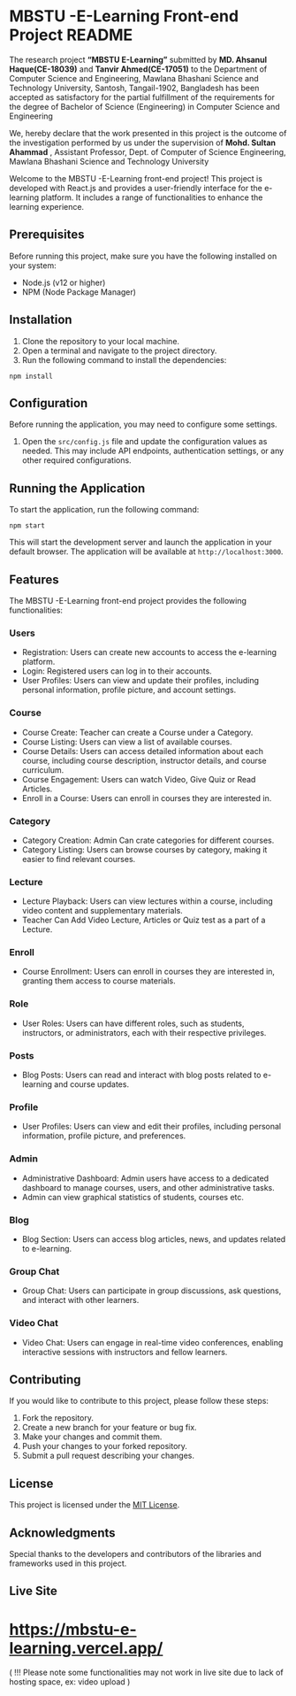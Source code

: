 # MBSTU -E-Learning Front-end Project README

The research project __“MBSTU E-Learning”__ submitted by **MD. Ahsanul Haque(CE-18039)** and **Tanvir Ahmed(CE-17051)** to the Department of Computer Science and Engineering, Mawlana Bhashani Science and Technology University, Santosh, Tangail-1902, Bangladesh has been accepted as satisfactory for the partial fulfillment of the requirements for the degree of Bachelor of Science (Engineering) in Computer Science and Engineering

We, hereby declare that the work presented in this project is the outcome of the investigation performed by us under the supervision of **Mohd. Sultan Ahammad** , Assistant Professor, Dept. of Computer of Science Engineering, Mawlana Bhashani Science and Technology University

Welcome to the MBSTU -E-Learning front-end project! This project is developed with React.js and provides a user-friendly interface for the e-learning platform. It includes a range of functionalities to enhance the learning experience. 

## Prerequisites

Before running this project, make sure you have the following installed on your system:

- Node.js (v12 or higher)
- NPM (Node Package Manager)

## Installation

1. Clone the repository to your local machine.
2. Open a terminal and navigate to the project directory.
3. Run the following command to install the dependencies:

```shell
npm install
```

## Configuration

Before running the application, you may need to configure some settings. 

1. Open the `src/config.js` file and update the configuration values as needed. This may include API endpoints, authentication settings, or any other required configurations.

## Running the Application

To start the application, run the following command:

```shell
npm start
```

This will start the development server and launch the application in your default browser. The application will be available at `http://localhost:3000`.

## Features

The MBSTU -E-Learning front-end project provides the following functionalities:

### Users

- Registration: Users can create new accounts to access the e-learning platform.
- Login: Registered users can log in to their accounts.
- User Profiles: Users can view and update their profiles, including personal information, profile picture, and account settings.

### Course

- Course Create: Teacher can create a Course under a Category.
- Course Listing: Users can view a list of available courses.
- Course Details: Users can access detailed information about each course, including course description, instructor details, and course curriculum.
- Course Engagement: Users can watch Video, Give Quiz or Read Articles.
- Enroll in a Course: Users can enroll in courses they are interested in.

### Category

- Category Creation: Admin Can crate categories for different courses.
- Category Listing: Users can browse courses by category, making it easier to find relevant courses.

### Lecture

- Lecture Playback: Users can view lectures within a course, including video content and supplementary materials.
- Teacher Can Add Video Lecture, Articles or Quiz test as a part of a Lecture.

### Enroll

- Course Enrollment: Users can enroll in courses they are interested in, granting them access to course materials.

### Role

- User Roles: Users can have different roles, such as students, instructors, or administrators, each with their respective privileges.

### Posts

- Blog Posts: Users can read and interact with blog posts related to e-learning and course updates.

### Profile

- User Profiles: Users can view and edit their profiles, including personal information, profile picture, and preferences.

### Admin

- Administrative Dashboard: Admin users have access to a dedicated dashboard to manage courses, users, and other administrative tasks.
- Admin can view graphical statistics of students, courses etc.

### Blog

- Blog Section: Users can access blog articles, news, and updates related to e-learning.

### Group Chat

- Group Chat: Users can participate in group discussions, ask questions, and interact with other learners.

### Video Chat

- Video Chat: Users can engage in real-time video conferences, enabling interactive sessions with instructors and fellow learners.

## Contributing

If you would like to contribute to this project, please follow these steps:

1. Fork the repository.
2. Create a new branch for your feature or bug fix.
3. Make your changes and commit them.
4. Push your changes to your forked repository.
5. Submit a pull request describing your changes.

## License

This project is licensed under the [MIT License](LICENSE).

## Acknowledgments

Special thanks to the developers and contributors of the libraries and frameworks used in this project.

## Live Site

# https://mbstu-e-learning.vercel.app/

( !!!  Please note some functionalities may not work in live site due to lack of hosting space, ex: video upload )
